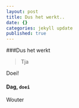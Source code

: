 ```yaml
---
layout: post
title: Dus het werkt..
date: {}
categories: jekyll update
published: true
---
```


###Dus het werkt

> Tja

Doei! 
#### Dag, `doei`

Wouter